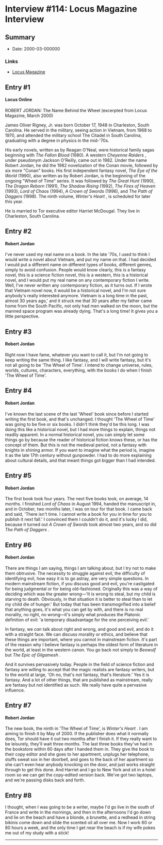 # Interview #114: Locus Magazine Interview

## Summary

- Date: 2000-03-000000

### Links

- [Locus Magazine](http://www.locusmag.com/2000/Issues/03/Jordan.html)


## Entry #1

#### Locus Online

ROBERT JORDAN: The Name Behind the Wheel (excerpted from Locus Magazine, March 2000)

James Oliver Rigney, Jr. was born October 17, 1948 in Charleston, South Carolina. He served in the military, seeing action in Vietnam, from 1968 to 1970, and attended the military school The Citadel in South Carolina, graduating with a degree in physics in the mid-'70s.

His early novels, written as by Reagan O'Neal, were historical family sagas beginning with
*The Fallon Blood*
(1980). A western
*Cheyenne Raiders*
, under pseudonym Jackson O'Reilly, came out in 1982. Under the name Robert Jordan, he did the 1982 novelization of the Conan movie, followed by six more "Conan" books. His first independent fantasy novel,
*The Eye of the World*
(1990), also written as by Robert Jordan, is the beginning of the ongoing "Wheel of Time" series. It was followed by
*The Great Hunt*
(1990),
*The Dragon Reborn*
(1991),
*The Shadow Rising*
(1992),
*The Fires of Heaven*
(1993),
*Lord of Chaos*
(1994),
*A Crown of Swords*
(1996), and
*The Path of Daggers*
(1998). The ninth volume,
*Winter's Heart*
, is scheduled for later this year.

He is married to Tor executive editor Harriet McDougal. They live in Charleston, South Carolina.

## Entry #2

#### Robert Jordan

I've never used my real name on a book. In the late '70s, I used to think I would write a novel about Vietnam, and put my name on that. I had decided I would put a different name on different types of books, different genres, simply to avoid confusion. People would know clearly, this is a fantasy novel, this is a science fiction novel, this is a western, this is a historical novel, and I would put my real name on any contemporary fiction I write. Well, I've never written any contemporary fiction, as it turns out. If I wrote that Vietnam novel now, it would be a historical novel, and I'm not sure anybody's really interested anymore. Vietnam is a long time in the past, almost 30 years ago,' and it struck me that 30 years after my father came home from the South Pacific, not only had men walked on the moon, but the manned space program was already dying. That's a long time! It gives you a little perspective.

## Entry #3

#### Robert Jordan

Right now I have fame, whatever you want to call it, but I'm not going to keep writing the same thing. I like fantasy, and I will write fantasy, but it's not all going to be 'The Wheel of Time'. I intend to change universe, rules, worlds, cultures, characters, everything, with the books I do when I finish 'The Wheel of Time'.

## Entry #4

#### Robert Jordan

I've known the last scene of the last 'Wheel' book since before I started writing the first book, and that's unchanged. I thought 'The Wheel of Time' was going to be five or six books. I didn't think they'd be this long. I was doing this like a historical novel, but I had more things to explain, things not readily apparent. In a normal historical novel, you can simply let some things go by because the reader of historical fiction knows these, or has the concept of them. But this is not the medieval period, not a fantasy with knights in shining armor. If you want to imagine what the period is, imagine it as the late 17th century without gunpowder. I had to do more explaining about cultural details, and that meant things got bigger than I had intended.

## Entry #5

#### Robert Jordan

The first book took four years. The next five books took, on average, 14 months. I finished
*Lord of Chaos*
in August 1994, handed the manuscript in, and in October, two months later, I was on tour for that book. I came back and said, 'There isn't time. I cannot write a book for you in time for you to publish it next fall.' I convinced them I couldn't do it, and it's lucky I did, because it turned out
*A Crown of Swords*
took almost two years, and so did
*The Path of Daggers*
.

## Entry #6

#### Robert Jordan

There are things I am saying, things I am talking about, but I try not to make them obtrusive. The necessity to struggle against evil, the difficulty of identifying evil, how easy it is to go astray, are very simple questions. In modern mainstream fiction, if you discuss good and evil, you're castigated for being judgmental or for being old-fashioned. Originally this was a way of deciding which was the greater wrong—'It is wrong to steal, but my child is starving to death. Obviously, in that situation it is better to steal than to let my child die of hunger.' But today that has been transmogrified into a belief that anything goes, it's what you can get by with, and there is no real morality, no right, no wrong—it's simply what produces the Platonic definition of evil: 'a temporary disadvantage for the one perceiving evil.'

In fantasy, we
*can*
talk about right and wrong, and good and evil, and do it with a straight face. We can discuss morality or ethics, and believe that these things are important, where you cannot in mainstream fiction. It's part of the reason why I believe fantasy is perhaps the oldest form of literature in the world, at least in the western canon. You go back not simply to
*Beowulf*
but
*The Epic of Gilgamesh*
.

And it survives pervasively today. People in the field of science fiction and fantasy are willing to accept that the magic realists are fantasy writers, but to the world at large, 'Oh no, that's not fantasy, that's literature.' Yes it is fantasy. And a lot of other things, that are published as mainstream, really are fantasy but not identified as such. We really have quite a pervasive influence.

## Entry #7

#### Robert Jordan

The new book, the ninth in 'The Wheel of Time', is
*Winter's Heart*
. I am aiming to finish it by May of 2000. If the publisher does what it normally does, Tor should have it out two months after I finish it. If they really want to be leisurely, they'll wait three months. The last three books they've had in the bookstore within 60 days after I handed them in. They give the book to their copy editor and she goes to her apartment, unplugs her telephone, stuffs sweat sox in her doorbell, and goes to the back of her apartment so she can't even hear anybody knocking on the door, and just works straight through to get this done. And Harriet and I go to New York and sit in a hotel room so we can get the copy-edited version back. We've got two laptops, and we're passing disks back and forth.

## Entry #8

I thought, when I was going to be a writer, maybe I'd go live in the south of France and write in the mornings, and then in the afternoons I'd go down and lie on the beach and have a blonde, a brunette, and a redhead in string bikinis come down and slide the scented oil all over me. Now I work 60 or 80 hours a week, and the only time I get near the beach is if my wife pokes me out of my study with a stick!


---

